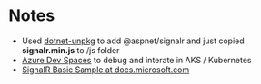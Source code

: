 # Notes

* Used [dotnet-unpkg](https://github.com/RendleLabs/dotnet-unpkg) to add @aspnet/signalr and just copied **signalr.min.js** to /js folder
* [Azure Dev Spaces](https://docs.microsoft.com/en-us/azure/dev-spaces/azure-dev-spaces?WT.mc_id=samples-github-shboyer) to debug and interate in AKS / Kubernetes
* [SignalR Basic Sample at docs.microsoft.com](https://docs.microsoft.com/aspnet/core/signalr/get-started?view=aspnetcore-2.1&tabs=visual-studio-code&WT.mc_id=samples-github-shboyer)
